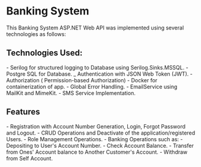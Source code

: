 # Banking System

This Banking System ASP.NET Web API was implemented using several technologies as follows:

<h2>Technologies Used: </h2>
- Serilog for structured logging to Database using Serilog.Sinks.MSSQL.
- Postgre SQL for Database.
_ Authentication with JSON Web Token (JWT).
- Authorization ( Permission-based Authorization)
- Docker for containerization of app.
- Global Error Handling.
- EmailService using MailKit and MimeKit.
- SMS Service Implementation.
<br>

<h2>Features</h2>
- Registration with Account Number Generation, Login, Forgot Password and Logout.
- CRUD Operations and Deactivate of the application/registered Users.
- Role Management Operations.
- Banking Operations such as:
  - Depositing to User's Account Number.
  - Check Account Balance.
  - Transfer from Ones' Account balance  to Another Customer's Account.
  - Withdraw from Self Account.

